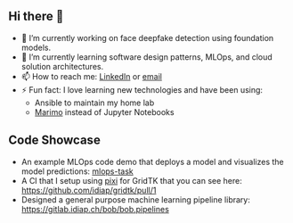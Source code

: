 ## Hi there 👋

<!--
**183amir/183amir** is a ✨ _special_ ✨ repository because its `README.md` (this file) appears on your GitHub profile.

Here are some ideas to get you started:

- 🔭 I’m currently working on ...
- 🌱 I’m currently learning ...
- 👯 I’m looking to collaborate on ...
- 🤔 I’m looking for help with ...
- 💬 Ask me about ...
- 📫 How to reach me: ...
- 😄 Pronouns: ...
- ⚡ Fun fact: ...
-->
- 🔭 I’m currently working on face deepfake detection using foundation models.
- 🌱 I’m currently learning software design patterns, MLOps, and cloud solution architectures.
- 📫 How to reach me: [LinkedIn](https://www.linkedin.com/in/amirmohammadi) or [email](183.amir@gmail.com)
- ⚡ Fun fact: I love learning new technologies and have been using:
  - Ansible to maintain my home lab
  - [Marimo](https://marimo.io) instead of Jupyter Notebooks

## Code Showcase
* An example MLOps code demo that deploys a model and visualizes the model predictions: [mlops-task](https://github.com/183amir/mlops-task)
* A CI that I setup using [pixi](https://pixi.sh) for GridTK that you can see here: https://github.com/idiap/gridtk/pull/1
* Designed a general purpose machine learning pipeline library: https://gitlab.idiap.ch/bob/bob.pipelines
